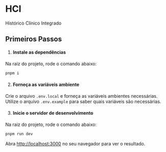 # HCI
Histórico Clínico Integrado

## Primeiros Passos

1. #### Instale as dependências
Na raiz do projeto, rode o comando abaixo:

```bash
pnpm i
```

2. #### Forneça as variáveis ambiente
Crie o arquivo `.env.local` e forneça as variáveis ambientes necessárias. Utilize o arquivo `.env.example` para saber quais variáveis são necessárias.

3. #### Inicie o servidor de desenvolvimento
Na raiz do projeto, rode o comando abaixo:

```bash
pnpm run dev
```

Abra [http://localhost:3000](http://localhost:3000) no seu navegador para ver o resultado.
